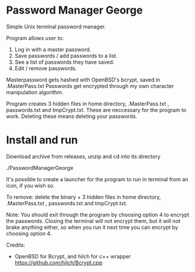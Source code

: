 
# Password Manager George

Simple Unix terminal password manager.

Program allows user to:

1. Log in with a master password.
2. Save passwords / add passwords to a list.
3. See a list of passwords they have saved.
4. Edit / remove passwords.

Masterpassword gets hashed with OpenBSD's bcrypt, saved in .MasterPass.txt
Passwords get encrypted through my own character manipulation algorithm. 

Program creates 3 hidden files in home directory, .MasterPass.txt , passwords.txt and tmpCrypt.txt. 
These are neccessary for the program to work. Deleting these means deleting your passwords.

# Install and run
Download archive from releases, unzip and cd into its directory

./PasswordManagerGeorge

It's possible to create a launcher for the program to run in terminal from an icon, if you wish so.

To remove: 
delete the binary + 3 hidden files in home directory, .MasterPass.txt , passwords.txt and tmpCrypt.txt. 

Note: You should exit through the program by choosing option 4 to encrypt the passwords. Closing the terminal will not encrypt them, but it will not brake anything either, so when you run it next time you can encrypt by choosing option 4.


Credits: 
- OpenBSD for Bcrypt, and hilch for c++ wrapper 
https://github.com/hilch/Bcrypt.cpp


